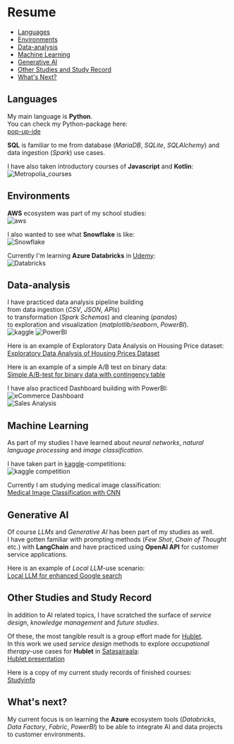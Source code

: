 # Resume

- [Languages](#languages)
- [Environments](#environments)
- [Data-analysis](#data-analysis)
- [Machine Learning](#machine-learning)
- [Generative AI](#generative-ai)
- [Other Studies and Study Record](#other-studies-and-study-record)
- [What's Next?](#whats-next)

## Languages

My main language is **Python**. <br>
You can check my Python-package here: <br>
[pop-up-ide](https://github.com/markuslahde/pop-up-ide)

**SQL** is familiar to me from database (*MariaDB*, *SQLite*, *SQLAlchemy*) and data ingestion (*Spark*) use cases. <br>

I have also taken introductory courses of **Javascript** and **Kotlin**: <br>
![Metropolia_courses](https://github.com/markuslahde/resume/blob/main/Metropolia_Javascript_Kotlin.png)


## Environments

**AWS** ecosystem was part of my school studies: <br>
![aws](https://github.com/markuslahde/resume/blob/main/AWS_s.png)

I also wanted to see what **Snowflake** is like: <br>
![Snowflake](https://github.com/markuslahde/resume/blob/main/Snowflake_s.png)

Currently I'm learning **Azure Databricks** in [Udemy](https://www.udemy.com/): <br>
![Databricks](https://github.com/markuslahde/resume/blob/main/Databricks.png)


## Data-analysis

I have practiced data analysis pipeline building <br>
from data ingestion (*CSV*, *JSON*, *APIs*) <br>
to transformation (*Spark Schemas*) and cleaning (*pandas*) <br>
to exploration and visualization (*matplotlib/seaborn*, *PowerBI*). <br>
![kaggle](https://github.com/markuslahde/resume/blob/main/DataVisualization_kaggle_s.png)
![PowerBI](https://github.com/markuslahde/resume/blob/main/PowerBI_s.png)

Here is an example of Exploratory Data Analysis on Housing Price dataset: <br>
[Exploratory Data Analysis of Housing Prices Dataset](https://github.com/markuslahde/resume/blob/main/Housing_Prices_EDA.pdf)

Here is an example of a simple A/B test on binary data: <br>
[Simple A/B-test for binary data with contingency table](https://github.com/markuslahde/resume/blob/main/ABtest_with_contingency_table_with_synthetic_data.ipynb)

I have also practiced Dashboard building with PowerBI: <br>
![eCommerce Dashboard](https://github.com/markuslahde/resume/blob/main/PowerBI_Dashboard_s.png)
<br>
![Sales Analysis](https://github.com/markuslahde/resume/blob/main/PowerBI_SalesAnalysis_s.png)

## Machine Learning

As part of my studies I have learned about *neural networks*, *natural language processing* and *image classification*. <br>

I have taken part in [kaggle](https://www.kaggle.com/)-competitions: <br>
![kaggle competition](https://github.com/markuslahde/resume/blob/main/kaggle_HousingPrices.png)

Currently I am studying medical image classification: <br>
[Medical Image Classification with CNN](https://github.com/markuslahde/Knee_Osteoarthritis_Classification)

## Generative AI

Of course *LLMs* and *Generative AI* has been part of my studies as well. <br>
I have gotten familiar with prompting methods (*Few Shot*, *Chain of Thought* etc.) with **LangChain** and have practiced using **OpenAI API** for customer service applications.

Here is an example of *Local LLM*-use scenario: <br>
[Local LLM for enhanced Google search](https://github.com/markuslahde/LLM_enhanced_Google_search)


## Other Studies and Study Record

In addition to AI related topics, I have scratched the surface of *service design*, *knowledge management* and *future studies*. <br>

Of these, the most tangible result is a group effort made for [Hublet](https://gethublet.com/fi/). <br>
In this work we used *service design* methods to explore *occupational therapy*-use cases for **Hublet** in [Satasairaala](https://satakunnanhyvinvointialue.fi/): <br>
[Hublet presentation](https://github.com/markuslahde/resume/blob/main/Hublet_presentation.pdf)

Here is a copy of my current study records of finished courses: <br>
[Studyinfo](https://github.com/markuslahde/resume/blob/main/Studyinfo_20241029.pdf)


## What's next?

My current focus is on learning the **Azure** ecosystem tools (*Databricks*, *Data Factory*, *Fabric*, *PowerBI*) to be able to integrate AI and data projects to customer environments. <br>

